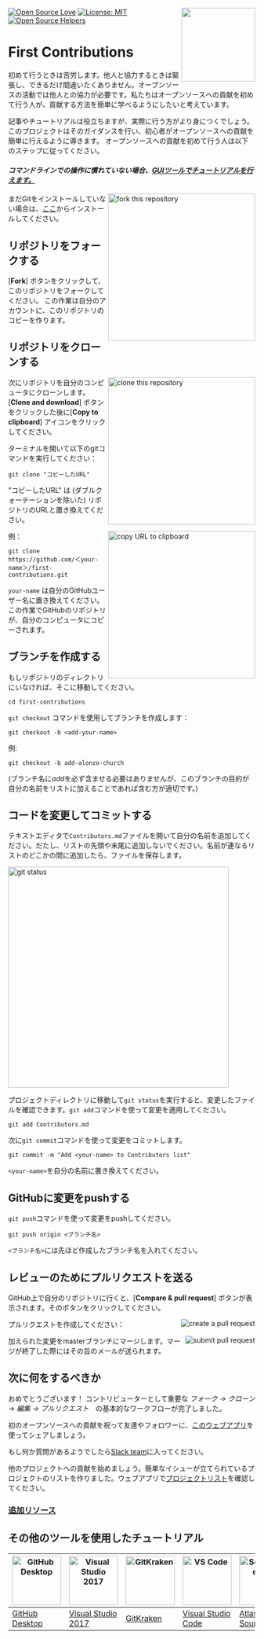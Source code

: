 [![Open Source Love](https://badges.frapsoft.com/os/v1/open-source.svg?v=103)](https://github.com/ellerbrock/open-source-badges/)
[<img align="right" width="150" src="https://firstcontributions.github.io/assets/Readme/join-slack-team.png">](https://join.slack.com/t/firstcontributors/shared_invite/enQtNjkxNzQwNzA2MTMwLTVhMWJjNjg2ODRlNWZhNjIzYjgwNDIyZWYwZjhjYTQ4OTBjMWM0MmFhZDUxNzBiYzczMGNiYzcxNjkzZDZlMDM)
[![License: MIT](https://img.shields.io/badge/License-MIT-green.svg)](https://opensource.org/licenses/MIT)
[![Open Source Helpers](https://www.codetriage.com/roshanjossey/first-contributions/badges/users.svg)](https://www.codetriage.com/roshanjossey/first-contributions)

# First Contributions

初めて行うときは苦労します。他人と協力するときは緊張し、できるだけ間違いたくありません。オープンソースの活動では他人との協力が必要です。私たちはオープンソースへの貢献を初めて行う人が、貢献する方法を簡単に学べるようにしたいと考えています。

記事やチュートリアルは役立ちますが、実際に行う方がより身につくでしょう。このプロジェクトはそのガイダンスを行い、初心者がオープンソースへの貢献を簡単に行えるように導きます。
オープンソースへの貢献を初めて行う人は以下のステップに従ってください。

#### *コマンドラインでの操作に慣れていない場合、[GUIツールでチュートリアルを行えます。]( #その他のツールを使用したチュートリアル )*

<img align="right" width="300" src="https://firstcontributions.github.io/assets/Readme/fork.png" alt="fork this repository" />

まだGitをインストールしていない場合は、[ここ](https://help.github.com/articles/set-up-git/)からインストールしてください。

## リポジトリをフォークする

[**Fork**] ボタンをクリックして、このリポジトリをフォークしてください。
この作業は自分のアカウントに、このリポジトリのコピーを作ります。

## リポジトリをクローンする

<img align="right" width="300" src="https://firstcontributions.github.io/assets/Readme/clone.png" alt="clone this repository" />

次にリポジトリを自分のコンピュータにクローンします。[**Clone and download**] ボタンをクリックした後に[**Copy to clipboard**] アイコンをクリックしてください。

ターミナルを開いて以下のgitコマンドを実行してください：

```
git clone "コピーしたURL"
```
"コピーしたURL" は (ダブルクォーテーションを除いた) リポジトリのURLと置き換えてください。

<img align="right" width="300" src="https://firstcontributions.github.io/assets/Readme/copy-to-clipboard.png" alt="copy URL to clipboard" />

例：
```
git clone https://github.com/＜your-name＞/first-contributions.git
```
`your-name` は自分のGitHubユーザー名に置き換えてください。この作業でGitHubのリポジトリが、自分のコンピュータにコピーされます。

## ブランチを作成する

もしリポジトリのディレクトリにいなければ、そこに移動してください。

```
cd first-contributions
```
`git checkout` コマンドを使用してブランチを作成します：
```
git checkout -b <add-your-name>
```

例:
```
git checkout -b add-alonzo-church
```
(ブランチ名に*add*を必ず含ませる必要はありませんが、このブランチの目的が自分の名前をリストに加えることであれば含む方が適切です。)

## コードを変更してコミットする

テキストエディタで`Contributors.md`ファイルを開いて自分の名前を追加してください。だたし、リストの先頭や末尾に追加しないでください。名前が連なるリストのどこかの間に追加したら、ファイルを保存します。

<img align="float: right;" width="450" src="https://firstcontributions.github.io/assets/Readme/git-status.png" alt="git status" />

プロジェクトディレクトリに移動して`git status`を実行すると、変更したファイルを確認できます。`git add`コマンドを使って変更を適用してください。
```
git add Contributors.md
```

次に`git commit`コマンドを使って変更をコミットします。
```
git commit -m "Add <your-name> to Contributors list"
```
`<your-name>`を自分の名前に置き換えてください。

## GitHubに変更をpushする

`git push`コマンドを使って変更をpushしてください。
```
git push origin <ブランチ名>
```
`<ブランチ名>`には先ほど作成したブランチ名を入れてください。

## レビューのためにプルリクエストを送る

GitHub上で自分のリポジトリに行くと、[**Compare & pull request**] ボタンが表示されます。そのボタンをクリックしてください。

<img style="float: right;" src="https://firstcontributions.github.io/assets/Readme/compare-and-pull.png" alt="create a pull request" />

プルリクエストを作成してください：

<img style="float: right;" src="https://firstcontributions.github.io/assets/Readme/submit-pull-request.png" alt="submit pull request" />

加えられた変更をmasterブランチにマージします。マージが終了した際にはその旨のメールが送られます。

## 次に何をするべきか

おめでとうございます！  コントリビューターとして重要な _フォーク -> クローン -> 編集 -> プルリクエスト_　の基本的なワークフローが完了しました。

初のオープンソースへの貢献を祝って友達やフォロワーに、[このウェブアプリ](https://roshanjossey.github.io/first-contributions/#social-share)を使ってシェアしましょう。

もし何か質問があるようでしたら[Slack team](https://firstcontributors.slack.com/join/shared_invite/enQtMzE1MTYwNzI3ODQ0LTZiMDA2OGI2NTYyNjM1MTFiNTc4YTRhZTg4OWZjMzA0ZWZmY2UxYzVkMzI1ZmVmOWI4ODdkZWQwNTM2NDVmNjY)に入ってください。

他のプロジェクトへの貢献を始めましょう。簡単なイシューが立てられているプロジェクトのリストを作りました。ウェブアプリで[プロジェクトリスト](https://roshanjossey.github.io/first-contributions/#project-list)を確認してください。

### [追加リソース](../additional-material/git_workflow_scenarios/additional-material.md)

## その他のツールを使用したチュートリアル
|<a href="../github-desktop-tutorial.md"><img alt="GitHub Desktop" src="https://desktop.github.com/images/desktop-icon.svg" width="100"></a>|<a href="../github-windows-vs2017-tutorial.md"><img alt="Visual Studio 2017" src="https://upload.wikimedia.org/wikipedia/commons/c/cd/Visual_Studio_2017_Logo.svg" width="100"></a>|<a href="../gitkraken-tutorial.md"><img alt="GitKraken" src="https://firstcontributions.github.io/assets/Readme/gk-icon.png" width="100"></a>|<a href="../github-windows-vs-code-tutorial.md"><img alt="VS Code" src="https://upload.wikimedia.org/wikipedia/commons/2/2d/Visual_Studio_Code_1.18_icon.svg" width=100></a>|<a href="../sourcetree-macos-tutorial.md"><img alt="Sourcetree App" src="https://wac-cdn.atlassian.com/dam/jcr:81b15cde-be2e-4f4a-8af7-9436f4a1b431/Sourcetree-icon-blue.svg" width=100></a>|
|---|---|---|---|---|
|[GitHub Desktop](../github-desktop-tutorial.md)|[Visual Studio 2017](../github-windows-vs2017-tutorial.md)|[GitKraken](../gitkraken-tutorial.md)|[Visual Studio Code](../github-windows-vs-code-tutorial.md)|[Atlassian Sourcetree](../sourcetree-macos-tutorial.md)|

